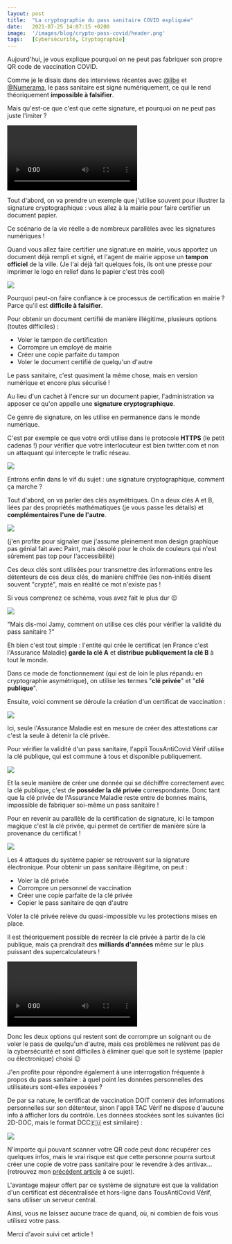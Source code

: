 ```yaml
---
layout: post
title:  "La cryptographie du pass sanitaire COVID expliquée"
date:   2021-07-25 14:07:15 +0200
image:  '/images/blog/crypto-pass-covid/header.png'
tags:   [Cybersécurité, Cryptographie]
---
```


Aujourd'hui, je vous explique pourquoi on ne peut pas fabriquer son propre QR code de vaccination COVID.

Comme je le disais dans des interviews récentes avec <a href="https://twitter.com/libe" target="_blank">@libe</a> et <a href="https://twitter.com/Numerama" target="_blank">@Numerama</a>, le pass sanitaire est signé numériquement, ce qui le rend théoriquement **impossible à falsifier**.

Mais qu'est-ce que c'est que cette signature, et pourquoi on ne peut pas juste l'imiter ? 

<div class="gallery-box">
  <div class="gallery">
<video autoplay loop>  <source src="/images/blog/crypto-pass-covid/1419268017242918913-E7JAu9zXMAA2bR9.mp4" type="video/mp4"></video>  </div>
</div>

Tout d'abord, on va prendre un exemple que j'utilise souvent pour illustrer la signature cryptographique : vous allez à la mairie pour faire certifier un document papier.

Ce scénario de la vie réelle a de nombreux parallèles avec les signatures numériques !

Quand vous allez faire certifier une signature en mairie, vous apportez un document déjà rempli et signé, et l'agent de mairie appose un **tampon officiel** de la ville. (Je l'ai déjà fait quelques fois, ils ont une presse pour imprimer le logo en relief dans le papier c'est très cool) 

<div class="gallery-box">
  <div class="gallery">
  <img src="/images/blog/crypto-pass-covid/1419268024998277120-E7IbVg3WEAMgfxn.png" draggable="false">
  </div>
</div>

Pourquoi peut-on faire confiance à ce processus de certification en mairie ? Parce qu'il est **difficile à falsifier**.

Pour obtenir un document certifié de manière illégitime, plusieurs options (toutes difficiles) :

- Voler le tampon de certification
- Corrompre un employé de mairie
- Créer une copie parfaite du tampon
- Voler le document certifié de quelqu'un d'autre

Le pass sanitaire, c'est quasiment la même chose, mais en version numérique et encore plus sécurisé !

Au lieu d'un cachet à l'encre sur un document papier, l'administration va apposer ce qu'on appelle une **signature cryptographique**.

Ce genre de signature, on les utilise en permanence dans le monde numérique. 

C'est par exemple ce que votre ordi utilise dans le protocole **HTTPS** (le petit cadenas !) pour vérifier que votre interlocuteur est bien twitter‍.com et non un attaquant qui intercepte le trafic réseau. 

<div class="gallery-box">
  <div class="gallery">
  <img src="/images/blog/crypto-pass-covid/1419268036171866114-E7IicuWWUAQyljH.png" draggable="false">
  </div>
</div>

Entrons enfin dans le vif du sujet : une signature cryptographique, comment ça marche ?

Tout d'abord, on va parler des clés asymétriques. On a deux clés A et B, liées par des propriétés mathématiques (je vous passe les détails) et **complémentaires l'une de l'autre**. 

<div class="gallery-box">
  <div class="gallery">
  <img src="/images/blog/crypto-pass-covid/1419268038399086592-E7I3oHeX0AExDRe.jpg" draggable="false">
  </div>
</div>

(j'en profite pour signaler que j'assume pleinement mon design graphique pas génial fait avec Paint, mais désolé pour le choix de couleurs qui n'est sûrement pas top pour l'accessibilité)

Ces deux clés sont utilisées pour transmettre des informations entre les détenteurs de ces deux clés, de manière chiffrée (les non-initiés disent souvent "crypté", mais en réalité ce mot n'existe pas !

Si vous comprenez ce schéma, vous avez fait le plus dur 😉 

<div class="gallery-box">
  <div class="gallery">
  <img src="/images/blog/crypto-pass-covid/1419268045508390916-E7I3uMSXoAIPDeM.jpg" draggable="false">
  </div>
</div>

"Mais dis-moi Jamy, comment on utilise ces clés pour vérifier la validité du pass sanitaire ?"

Eh bien c'est tout simple : l'entité qui crée le certificat (en France c'est l'Assurance Maladie) **garde la clé A** et **distribue publiquement la clé B** à tout le monde.

Dans ce mode de fonctionnement (qui est de loin le plus répandu en cryptographie asymétrique), on utilise les termes "**clé privée**" et "**clé publique**".

Ensuite, voici comment se déroule la création d'un certificat de vaccination : 

<div class="gallery-box">
  <div class="gallery">
  <img src="/images/blog/crypto-pass-covid/1419268053922160640-E7I3zbNWEAYcvqf.jpg" draggable="false">
  </div>
</div>

Ici, seule l'Assurance Maladie est en mesure de créer des attestations car c'est la seule à détenir la clé privée.

Pour vérifier la validité d'un pass sanitaire, l'appli TousAntiCovid Vérif utilise la clé publique, qui est commune à tous et disponible publiquement. 

<div class="gallery-box">
  <div class="gallery">
  <img src="/images/blog/crypto-pass-covid/1419268058972147713-E7I35ScWUAMNNkb.jpg" draggable="false">
  </div>
</div>

Et la seule manière de créer une donnée qui se déchiffre correctement avec la clé publique, c'est de **posséder la clé privée** correspondante. Donc tant que la clé privée de l'Assurance Maladie reste entre de bonnes mains, impossible de fabriquer soi-même un pass sanitaire !

Pour en revenir au parallèle de la certification de signature, ici le tampon magique c'est la clé privée, qui permet de certifier de manière sûre la provenance du certificat ! 

<div class="gallery-box">
  <div class="gallery">
  <img src="/images/blog/crypto-pass-covid/1419268066525995014-E7I4vphWUAASLjM.png" draggable="false">
  </div>
</div>

Les 4 attaques du système papier se retrouvent sur la signature électronique. Pour obtenir un pass sanitaire illégitime, on peut :

- Voler la clé privée
- Corrompre un personnel de vaccination
- Créer une copie parfaite de la clé privée
- Copier le pass sanitaire de qqn d'autre

Voler la clé privée relève du quasi-impossible vu les protections mises en place.

Il est théoriquement possible de recréer la clé privée à partir de la clé publique, mais ça prendrait des **milliards d'années** même sur le plus puissant des supercalculateurs ! 

<div class="gallery-box">
  <div class="gallery">
<video autoplay loop>  <source src="/images/blog/crypto-pass-covid/1419268080723714052-E7JAyoQWYAYo2N-.mp4" type="video/mp4"></video>  </div>
</div>

Donc les deux options qui restent sont de corrompre un soignant ou de voler le pass de quelqu'un d'autre, mais ces problèmes ne relèvent pas de la cybersécurité et sont difficiles à éliminer quel que soit le système (papier ou électronique) choisi 😉

J'en profite pour répondre également à une interrogation fréquente à propos du pass sanitaire : à quel point les données personnelles des utilisateurs sont-elles exposées ?

De par sa nature, le certificat de vaccination DOIT contenir des informations personnelles sur son détenteur, sinon l'appli TAC Vérif ne dispose d'aucune info à afficher lors du contrôle. Les données stockées sont les suivantes (ici 2D-DOC, mais le format DCC🇪🇺 est similaire) : 

<div class="gallery-box">
  <div class="gallery">
  <img src="/images/blog/crypto-pass-covid/1419268089498284032-E7I8jhoXIAE4ynf.png" draggable="false">
  </div>
</div>

N'importe qui pouvant scanner votre QR code peut donc récupérer ces quelques infos, mais le vrai risque est que cette personne pourra surtout créer une copie de votre pass sanitaire pour le revendre à des antivax... (retrouvez mon [précédent article](/blog/leak-pass-covid) à ce sujet).

L'avantage majeur offert par ce système de signature est que la validation d'un certificat est décentralisée et hors-ligne dans TousAntiCovid Vérif, sans utiliser un serveur central.

Ainsi, vous ne laissez aucune trace de quand, où, ni combien de fois vous utilisez votre pass.

Merci d'avoir suivi cet article !

